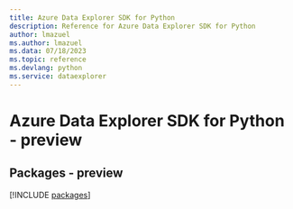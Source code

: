 ```yaml
---
title: Azure Data Explorer SDK for Python
description: Reference for Azure Data Explorer SDK for Python
author: lmazuel
ms.author: lmazuel
ms.data: 07/18/2023
ms.topic: reference
ms.devlang: python
ms.service: dataexplorer
---
```

# Azure Data Explorer SDK for Python - preview
## Packages - preview
[!INCLUDE [packages](data-explorer-index.md)]